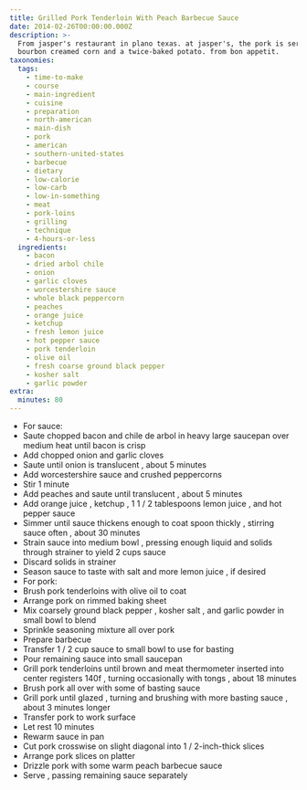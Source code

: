 ```yaml
---
title: Grilled Pork Tenderloin With Peach Barbecue Sauce
date: 2014-02-26T00:00:00.000Z
description: >-
  From jasper's restaurant in plano texas. at jasper's, the pork is served with
  bourbon creamed corn and a twice-baked potato. from bon appetit.
taxonomies:
  tags:
    - time-to-make
    - course
    - main-ingredient
    - cuisine
    - preparation
    - north-american
    - main-dish
    - pork
    - american
    - southern-united-states
    - barbecue
    - dietary
    - low-calorie
    - low-carb
    - low-in-something
    - meat
    - pork-loins
    - grilling
    - technique
    - 4-hours-or-less
  ingredients:
    - bacon
    - dried arbol chile
    - onion
    - garlic cloves
    - worcestershire sauce
    - whole black peppercorn
    - peaches
    - orange juice
    - ketchup
    - fresh lemon juice
    - hot pepper sauce
    - pork tenderloin
    - olive oil
    - fresh coarse ground black pepper
    - kosher salt
    - garlic powder
extra:
  minutes: 80
---
```

 - For sauce:
 - Saute chopped bacon and chile de arbol in heavy large saucepan over medium heat until bacon is crisp
 - Add chopped onion and garlic cloves
 - Saute until onion is translucent , about 5 minutes
 - Add worcestershire sauce and crushed peppercorns
 - Stir 1 minute
 - Add peaches and saute until translucent , about 5 minutes
 - Add orange juice , ketchup , 1 1 / 2 tablespoons lemon juice , and hot pepper sauce
 - Simmer until sauce thickens enough to coat spoon thickly , stirring sauce often , about 30 minutes
 - Strain sauce into medium bowl , pressing enough liquid and solids through strainer to yield 2 cups sauce
 - Discard solids in strainer
 - Season sauce to taste with salt and more lemon juice , if desired
 - For pork:
 - Brush pork tenderloins with olive oil to coat
 - Arrange pork on rimmed baking sheet
 - Mix coarsely ground black pepper , kosher salt , and garlic powder in small bowl to blend
 - Sprinkle seasoning mixture all over pork
 - Prepare barbecue
 - Transfer 1 / 2 cup sauce to small bowl to use for basting
 - Pour remaining sauce into small saucepan
 - Grill pork tenderloins until brown and meat thermometer inserted into center registers 140f , turning occasionally with tongs , about 18 minutes
 - Brush pork all over with some of basting sauce
 - Grill pork until glazed , turning and brushing with more basting sauce , about 3 minutes longer
 - Transfer pork to work surface
 - Let rest 10 minutes
 - Rewarm sauce in pan
 - Cut pork crosswise on slight diagonal into 1 / 2-inch-thick slices
 - Arrange pork slices on platter
 - Drizzle pork with some warm peach barbecue sauce
 - Serve , passing remaining sauce separately
